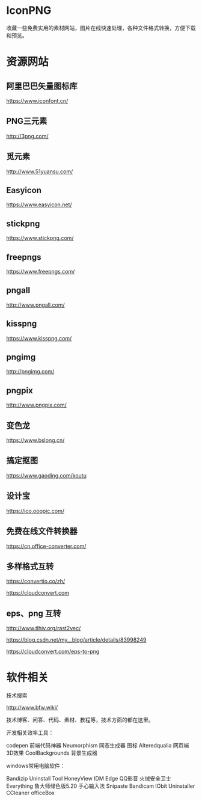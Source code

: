 # IconPNG
收藏一些免费实用的素材网站，图片在线快速处理，各种文件格式转换，方便下载和预览。

# 资源网站

## 阿里巴巴矢量图标库
https://www.iconfont.cn/

## PNG三元素
http://3png.com/

## 觅元素
http://www.51yuansu.com/

## Easyicon
https://www.easyicon.net/

## stickpng
https://www.stickpng.com/

## freepngs
https://www.freepngs.com/

## pngall
http://www.pngall.com/

## kisspng
https://www.kisspng.com/

## pngimg
http://pngimg.com/

## pngpix
http://www.pngpix.com/

## 变色龙
https://www.bslong.cn/

## 搞定抠图
https://www.gaoding.com/koutu

## 设计宝
https://ico.ooopic.com/

## 免费在线文件转换器
https://cn.office-converter.com/

## 多样格式互转
https://convertio.co/zh/

https://cloudconvert.com

## eps、png 互转
http://www.tlhiv.org/rast2vec/

https://blog.csdn.net/my__blog/article/details/83998249

https://cloudconvert.com/eps-to-png

# 软件相关

技术搜索

http://www.bfw.wiki/

技术博客、问答、代码、素材、教程等，技术方面的都在这里。


开发相关效率工具： 

codepen 前端代码神器
Neumorphism 同态生成器 图标
Alteredqualia 网页端3D效果
CoolBackgrounds 背景生成器

windows常用电脑软件：

Bandizip
Uninstall Tool
HoneyView
IDM
Edge
QQ影音
火绒安全卫士
Everything
鲁大师绿色版5.20
手心输入法
Snipaste
Bandicam
IObit Uninstaller
CCleaner
officeBox



